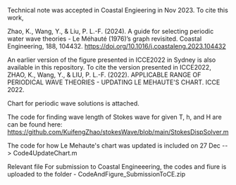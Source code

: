 Technical note was accepted in Coastal Engieering in Nov 2023. To cite this work, 

Zhao, K., Wang, Y., & Liu, P. L.-F. (2024). A guide for selecting periodic water wave theories - Le Méhauté (1976)’s graph revisited. Coastal Engineering, 188, 104432. https://doi.org/10.1016/j.coastaleng.2023.104432



An earlier version of the figure presented in ICCE2022 in Sydney is also available in this repository. To cite the version presented in ICCE2022, ZHAO, K., Wang, Y., & LIU, P. L.-F. (2022). APPLICABLE RANGE OF PERIODICAL WAVE THEORIES - UPDATING LE MEHAUTE'S CHART. ICCE 2022. 

Chart for periodic wave solutions is attached. 

The code for finding wave length of Stokes wave for given T, h, and H are can be found here: https://github.com/KuifengZhao/stokesWave/blob/main/StokesDispSolver.m 

The code for how Le Mehaute's chart was updated is included on 27 Dec --> Code4UpdateChart.m

Relevant file For submission to Coastal Engineeering, the codes and fiure is uploaded to the folder - CodeAndFigure_SubmissionToCE.zip
